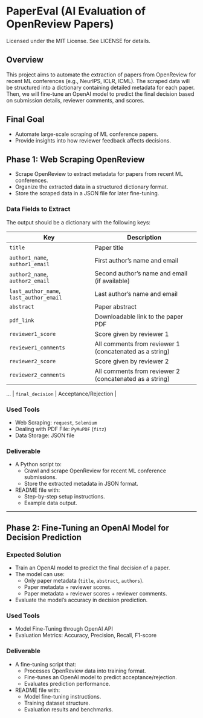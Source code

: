 # PaperEval (AI Evaluation of OpenReview Papers)

Licensed under the MIT License. See LICENSE for details.

## Overview
This project aims to automate the extraction of papers from OpenReview for recent ML conferences (e.g., NeurIPS, ICLR, ICML). The scraped data will be structured into a dictionary containing detailed metadata for each paper. Then, we will fine-tune an OpenAI model to predict the final decision based on submission details, reviewer comments, and scores.

## Final Goal
- Automate large-scale scraping of ML conference papers.
- Provide insights into how reviewer feedback affects decisions.

## Phase 1: Web Scraping OpenReview
- Scrape OpenReview to extract metadata for papers from recent ML conferences.
- Organize the extracted data in a structured dictionary format.
- Store the scraped data in a JSON file for later fine-tuning.

### Data Fields to Extract
The output should be a dictionary with the following keys:

| Key | Description |
|---------|---------------|
| `title` | Paper title |
| `author1_name`, `author1_email` | First author’s name and email |
| `author2_name`, `author2_email` | Second author’s name and email (if available) |
| `last_author_name`, `last_author_email` | Last author’s name and email |
| `abstract` | Paper abstract |
| `pdf_link` | Downloadable link to the paper PDF |
| `reviewer1_score` | Score given by reviewer 1 |
| `reviewer1_comments` | All comments from reviewer 1 (concatenated as a string) |
| `reviewer2_score` | Score given by reviewer 2 |
| `reviewer2_comments` | All comments from reviewer 2 (concatenated as a string) |
  ...
| `final_decision` | Acceptance/Rejection |

### Used Tools
- Web Scraping: `request`, `Selenium`
- Dealing with PDF File: `PyMuPDF` (`fitz`)
- Data Storage: JSON file

### Deliverable
- A Python script to:
  - Crawl and scrape OpenReview for recent ML conference submissions.
  - Store the extracted metadata in JSON format.
- README file with:
  - Step-by-step setup instructions.
  - Example data output.

---

## Phase 2: Fine-Tuning an OpenAI Model for Decision Prediction
### Expected Solution
- Train an OpenAI model to predict the final decision of a paper.
- The model can use:
  - Only paper metadata (`title`, `abstract`, `authors`).
  - Paper metadata + reviewer scores.
  - Paper metadata + reviewer scores + reviewer comments.
- Evaluate the model’s accuracy in decision prediction.

### Used Tools
- Model Fine-Tuning through OpenAI API
- Evaluation Metrics: Accuracy, Precision, Recall, F1-score

### Deliverable
- A fine-tuning script that:
  - Processes OpenReview data into training format.
  - Fine-tunes an OpenAI model to predict acceptance/rejection.
  - Evaluates prediction performance.
- README file with:
  - Model fine-tuning instructions.
  - Training dataset structure.
  - Evaluation results and benchmarks.
